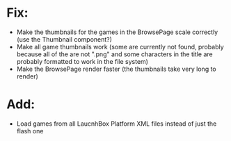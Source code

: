 # Fix:
* Make the thumbnails for the games in the BrowsePage scale correctly (use the Thumbnail component?)
* Make all game thumbnails work (some are currently not found, probably because all of the are not ".png" and some characters in the title are probably formatted to work in the file system)
* Make the BrowsePage render faster (the thumbnails take very long to render)

# Add:
* Load games from all LaucnhBox Platform XML files instead of just the flash one
